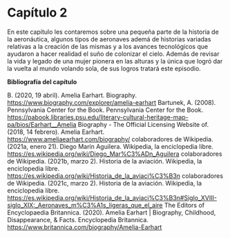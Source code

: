 # Capítulo 2

En este capítulo les contaremos sobre una pequeña parte de la historia de la aeronáutica, algunos tipos de aeronaves ademá de historias variadas relativas a la creación de las mismas y a los avances tecnológicos que ayudaron a hacer realidad el suño de colonizar el cielo. Además de revisar la vida y legado de una mujer pionera en las alturas y la única que logró dar la vuelta al mundo volando sola, de sus logros tratará este episodio.


**Bibliografía del capítulo**

B. (2020, 19 abril). Amelia Earhart. Biography. https://www.biography.com/explorer/amelia-earhart
Bartunek, A. (2008). Pennsylvania Center for the Book. Pennsylvania Center for the Book. https://pabook.libraries.psu.edu/literary-cultural-heritage-map-pa/bios/Earhart__Amelia
Biography - The Official Licensing Website of. (2018, 14 febrero). Amelia Earhart. https://www.ameliaearhart.com/biography/
colaboradores de Wikipedia. (2021a, enero 21). Diego Marín Aguilera. Wikipedia, la enciclopedia libre. https://es.wikipedia.org/wiki/Diego_Mar%C3%ADn_Aguilera
colaboradores de Wikipedia. (2021b, marzo 2). Historia de la aviación. Wikipedia, la enciclopedia libre. https://es.wikipedia.org/wiki/Historia_de_la_aviaci%C3%B3n
colaboradores de Wikipedia. (2021c, marzo 2). Historia de la aviación. Wikipedia, la enciclopedia libre. https://es.wikipedia.org/wiki/Historia_de_la_aviaci%C3%B3n#Siglo_XVIII-siglo_XIX:_Aeronaves_m%C3%A1s_ligeras_que_el_aire
The Editors of Encyclopaedia Britannica. (2020). Amelia Earhart | Biography, Childhood, Disappearance, & Facts. Encyclopedia Britannica. https://www.britannica.com/biography/Amelia-Earhart


